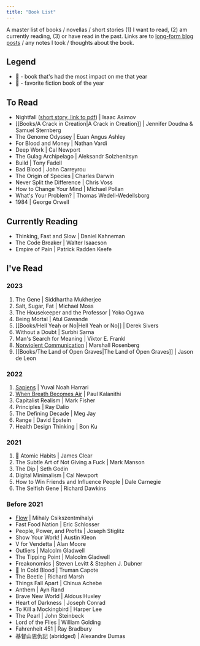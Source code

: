 ```yaml
---
title: "Book List"
---
```

A master list of books / novellas / short stories (1) I want to read, (2) am currently reading, (3) or have read in the past. Links are to [long-form blog posts](https://heidi-huang.ghost.io/tag/readsandreflections/) / any notes I took / thoughts about the book.

## Legend
- 🥇 - book that's had the most impact on me that year
- 🥸 - favorite fiction book of the year

## To Read
- Nightfall ([short story, link to pdf](https://sites.uni.edu/morgans/astro/course/nightfall.pdf)) | Isaac Asimov
- [[Books/A Crack in Creation|A Crack in Creation]] | Jennifer Doudna & Samuel Sternberg
- The Genome Odyssey | Euan Angus Ashley
- For Blood and Money | Nathan Vardi
- Deep Work | Cal Newport
- The Gulag Archipelago | Aleksandr Solzhenitsyn
- Build | Tony Fadell
- Bad Blood | John Carreyrou
- The Origin of Species | Charles Darwin
- Never Split the Difference | Chris Voss
- How to Change Your Mind | Michael Pollan
- What's Your Problem? | Thomas Wedell-Wedellsborg
- 1984 | George Orwell


## Currently Reading
- Thinking, Fast and Slow | Daniel Kahneman
- The Code Breaker | Walter Isaacson
- Empire of Pain | Patrick Radden Keefe

## I've Read
### 2023
1. The Gene | Siddhartha Mukherjee
2. Salt, Sugar, Fat | Michael Moss
3. The Housekeeper and the Professor | Yoko Ogawa
4. Being Mortal | Atul Gawande
5. [[Books/Hell Yeah or No|Hell Yeah or No]] | Derek Sivers
6. Without a Doubt | Surbhi Sarna
7. Man's Search for Meaning | Viktor E. Frankl
8. [Nonviolent Communication](https://heidi-huang.ghost.io/nonviolentcommunication/) | Marshall Rosenberg
9. [[Books/The Land of Open Graves|The Land of Open Graves]] | Jason de Leon

### 2022
1. [Sapiens](https://heidi-huang.ghost.io/sapiens/) | Yuval Noah Harrari
2. [When Breath Becomes Air](https://heidi-huang.ghost.io/when-breath-becomes-air/) | Paul Kalanithi
3. Capitalist Realism | Mark Fisher
4. Principles | Ray Dalio
5. The Defining Decade | Meg Jay
6. Range | David Epstein
7. Health Design Thinking | Bon Ku

### 2021
1. 🥇 Atomic Habits | James Clear
2. The Subtle Art of Not Giving a Fuck | Mark Manson
3. The Dip | Seth Godin
4. Digital Minimalism | Cal Newport
5. How to Win Friends and Influence People | Dale Carnegie
6. The Selfish Gene | Richard Dawkins

### Before 2021
- [Flow](https://heidi-huang.ghost.io/flow-the-psychology-of-optimal-experience/) | Mihaly Csikszentmihalyi
- Fast Food Nation | Eric Schlosser
- People, Power, and Profits | Joseph Stiglitz
- Show Your Work! | Austin Kleon
- V for Vendetta | Alan Moore
- Outliers | Malcolm Gladwell
- The Tipping Point | Malcolm Gladwell
- Freakonomics | Steven Levitt & Stephen J. Dubner
- 🥸 In Cold Blood | Truman Capote
- The Beetle | Richard Marsh
- Things Fall Apart | Chinua Achebe
- Anthem | Ayn Rand
- Brave New World | Aldous Huxley
- Heart of Darkness | Joseph Conrad
- To Kill a Mockingbird | Harper Lee 
- The Pearl | John Steinbeck 
- Lord of the Flies | William Golding
- Fahrenheit 451 | Ray Bradbury
- 基督山恩仇記 (abridged) | Alexandre Dumas
